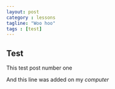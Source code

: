 ```yaml
---
layout: post
category : lessons
tagline: "Woo hoo"
tags : [test]
---
```


## Test

This test post number one

And this line was added on my *computer*

